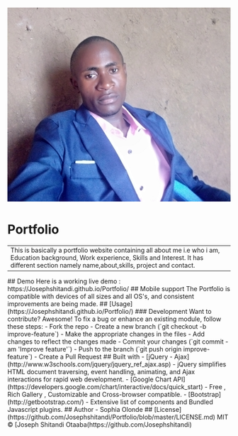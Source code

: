 # ![Portfolio](images/image1.jpg)
# Portfolio
<table>
<tr>
<td>
  This is basically a portfolio website containing all about me i.e who i am, Education background, Work experience, Skills and Interest. It has different section namely name,about,skills, project and contact.
</td>
</tr>
</table>
## Demo
Here is a working live demo :  https://Josephshitandi.github.io/Portfolio/
## Mobile support
The Portfolio is compatible with devices of all sizes and all OS's, and consistent improvements are being made.
## [Usage](https://Josephshitandi.github.io/Portfolio/)
### Development
Want to contribute? Awesome!
To fix a bug or enhance an existing module, follow these steps:
- Fork the repo
- Create a new branch (`git checkout -b improve-feature`)
- Make the appropriate changes in the files
- Add changes to reflect the changes made
- Commit your changes (`git commit -am 'Improve feature'`)
- Push to the branch (`git push origin improve-feature`)
- Create a Pull Request
## Built with
- [jQuery - Ajax](http://www.w3schools.com/jquery/jquery_ref_ajax.asp) - jQuery simplifies HTML document traversing, event handling, animating, and Ajax interactions for rapid web development.
- [Google Chart API](https://developers.google.com/chart/interactive/docs/quick_start) - Free , Rich Gallery , Customizable and Cross-browser compatible.
- [Bootstrap](http://getbootstrap.com/) - Extensive list of components and  Bundled Javascript plugins.
## Author
- Sophia Olonde
## [License](https://github.com/Josephshitandi/Portfolio/blob/master/LICENSE.md)
MIT © [Joseph Shitandi Otaaba(https://github.com/Josephshitandi)